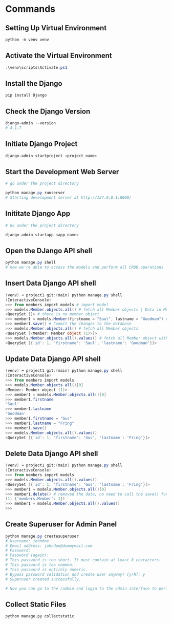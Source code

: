 
# Commands

## Setting Up Virtual Environment
```powershell
python -m venv venv
```

## Activate the Virtual Environment
```powershell
.\venv\scripts\Activate.ps1
```

## Install the Django
```powershell
pip install Django
```

## Check the Django Version
```powershell
django-admin --version
# 4.1.7
```

## Initiate Django Project
```powershell
django-admin startproject <project_name>
```

## Start the Development Web Server
```powershell
# go under the project directory

python manage.py runserver
# Starting development server at http://127.0.0.1:8000/
```

## Inititate Django App
```powershell
# Go under the project directory

django-admin startapp <app_name>
```

## Open the DJango API shell
```powershell
python manage.py shell
# now we're able to access the models and perform all CRUD operations
```

## Insert Data Django API shell
```powershell
(venv) ➜ project1 git:(main) python manage.py shell
(InteractiveConsole)
>>> from members import models # import model
>>> models.Member.objects.all() # fetch all Member objects | Data in Member Table
<QuerySet []> # there is no member object
>>> member1 = models.Member(firstname = "Saul", lastname = "Goodman") # insert a Member Object
>>> member1.save() # Commit the changes to the database
>>> models.Member.objects.all() # fetch all Member objects
<QuerySet [<Member: Member object (1)>]>
>>> models.Member.objects.all().values() # fetch all Member object with the field values
<QuerySet [{'id': 1, 'firstname': 'Saul', 'lastname': 'Goodman'}]>
```

## Update Data Django API shell
```powershell
(venv) ➜ project1 git:(main) python manage.py shell
(InteractiveConsole)
>>> from members import models 
>>> models.Member.objects.all()[0]
<Member: Member object (1)>
>>> member1 = models.Member.objects.all()[0] 
>>> member1.firstname
'Saul'
>>> member1.lastname 
'Goodman'
>>> member1.firstname = "Gus"
>>> member1.lastname = "Fring" 
>>> member1.save()
>>> models.Member.objects.all().values()
<QuerySet [{'id': 1, 'firstname': 'Gus', 'lastname': 'Fring'}]>
```

## Delete Data Django API shell
```powershell
(venv) ➜ project1 git:(main) python manage.py shell
(InteractiveConsole)
>>> from members import models
>>> models.Member.objects.all().values()
<QuerySet [{'id': 1, 'firstname': 'Gus', 'lastname': 'Fring'}]>
>>> member1 = models.Member.objects.all()[0]
>>> member1.delete() # removed the data, no need to call the save() function
(1, {'members.Member': 1})
>>> member1 = models.Member.objects.all().values()
>>> 
```

## Create Superuser for Admin Panel
```powershell
python manage.py createsuperuser
# Username: johndoe
# Email address: johndoe@dummymail.com
# Password:
# Password (again):
# This password is too short. It must contain at least 8 characters.
# This password is too common.
# This password is entirely numeric.
# Bypass password validation and create user anyway? [y/N]: y
# Superuser created successfully.

# Now you can go to the /admin and login to the admin interface to perform CRUD operations on models
```

## Collect Static Files
```
python manage.py collectstatic
```